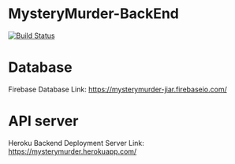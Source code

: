 # MysteryMurder-BackEnd
[![Build Status](https://travis-ci.org/sudojimmy/MysteryMurder-BackEnd.svg?branch=master)](https://travis-ci.org/sudojimmy/MysteryMurder-BackEnd)

# Database
Firebase Database Link: https://mysterymurder-jiar.firebaseio.com/

# API server
Heroku Backend Deployment Server Link: https://mysterymurder.herokuapp.com/
